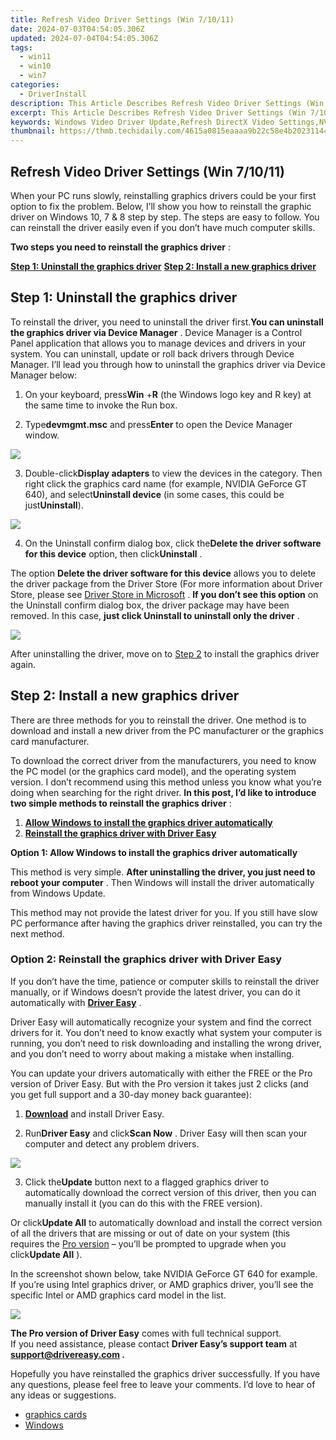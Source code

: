 ```yaml
---
title: Refresh Video Driver Settings (Win 7/10/11)
date: 2024-07-03T04:54:05.306Z
updated: 2024-07-04T04:54:05.306Z
tags:
  - win11
  - win10
  - win7
categories:
  - DriverInstall
description: This Article Describes Refresh Video Driver Settings (Win 7/10/11)
excerpt: This Article Describes Refresh Video Driver Settings (Win 7/10/11)
keywords: Windows Video Driver Update,Refresh DirectX Video Settings,NVIDIA Graphics Drivers (Win 7/10/11),Display Adapter Settings Refresh,Win 7/10/11 Screen Performance Tuning,GPU Configuration Guide for Windows,Optimize Visual Output on Win 10
thumbnail: https://thmb.techidaily.com/4615a0815eaaaa9b22c58e4b20231144a4af2f1f5af9f2c94189c8d2595dadf6.jpg
---
```


## Refresh Video Driver Settings (Win 7/10/11)

 When your PC runs slowly, reinstalling graphics drivers could be your first option to fix the problem. Below, I’ll show you how to reinstall the graphic driver on Windows 10, 7 & 8 step by step. The steps are easy to follow. You can reinstall the driver easily even if you don’t have much computer skills.

**Two steps you need to reinstall the graphics driver** :

[**Step 1: Uninstall the graphics driver**](#step1)
[**Step 2: Install a new graphics driver**](#step2)

## Step 1: Uninstall the graphics driver

 To reinstall the driver, you need to uninstall the driver first.**You can uninstall the graphics driver via Device Manager** . Device Manager is a Control Panel application that allows you to manage devices and drivers in your system. You can uninstall, update or roll back drivers through Device Manager. I’ll lead you through how to uninstall the graphics driver via Device Manager below:

 1) On your keyboard, press**Win** +**R** (the Windows logo key and R key) at the same time to invoke the Run box.

 2) Type**devmgmt.msc** and press**Enter** to open the Device Manager window.

![](https://images.drivereasy.com/wp-content/uploads/2018/04/img_5adda0472b0f4.png)

 3) Double-click**Display adapters** to view the devices in the category. Then right click the graphics card name (for example, NVIDIA GeForce GT 640), and select**Uninstall device** (in some cases, this could be just**Uninstall**).

![](https://images.drivereasy.com/wp-content/uploads/2018/04/img_5adda0ffeb43e.png)

 4) On the Uninstall confirm dialog box, click the**Delete the driver software for this device** option, then click**Uninstall** .

 The option **Delete the driver software for this device** allows you to delete the driver package from the Driver Store (For more information about Driver Store, please see [Driver Store in Microsoft](https://docs.microsoft.com/en-us/windows-hardware/drivers/install/driver-store) . **If you don’t see this option** on the Uninstall confirm dialog box, the driver package may have been removed. In this case, **just click Uninstall to uninstall only the driver** .

![](https://images.drivereasy.com/wp-content/uploads/2018/04/img_5adda1f2bb85c.png)

 After uninstalling the driver, move on to [Step 2](#step2) to install the graphics driver again.

## Step 2: Install a new graphics driver

 There are three methods for you to reinstall the driver. One method is to download and install a new driver from the PC manufacturer or the graphics card manufacturer.

 To download the correct driver from the manufacturers, you need to know the PC model (or the graphics card model), and the operating system version. I don’t recommend using this method unless you know what you’re doing when searching for the right driver. **In this post, I’d like to introduce two simple methods to reinstall the graphics driver** :

1. **[Allow Windows to install the graphics driver automatically](#windows)**
2. **[Reinstall the graphics driver with Driver Easy](#drivereasy)**

 **Option 1: Allow Windows to install the graphics driver automatically**

 This method is very simple. **After uninstalling the driver, you just need to reboot your computer** . Then Windows will install the driver automatically from Windows Update.

 This method may not provide the latest driver for you. If you still have slow PC performance after having the graphics driver reinstalled, you can try the next method.

### Option 2: Reinstall the graphics driver with Driver Easy

 If you don’t have the time, patience or computer skills to reinstall the driver manually, or if Windows doesn’t provide the latest driver, you can do it automatically with **[Driver Easy](https://tools.techidaily.com/drivereasy/download/)**  .

 Driver Easy will automatically recognize your system and find the correct drivers for it. You don’t need to know exactly what system your computer is running, you don’t need to risk downloading and installing the wrong driver, and you don’t need to worry about making a mistake when installing.

 You can update your drivers automatically with either the FREE or the Pro version of Driver Easy. But with the Pro version it takes just 2 clicks (and you get full support and a 30-day money back guarantee):

 1) **[Download](https://tools.techidaily.com/drivereasy/download/)**  and install Driver Easy.

 2) Run**Driver Easy** and click**Scan Now** . Driver Easy will then scan your computer and detect any problem drivers.

![](https://images.drivereasy.com/wp-content/uploads/2019/08/image-631.png)

 3) Click the**Update** button next to a flagged graphics driver to automatically download the correct version of this driver, then you can manually install it (you can do this with the FREE version).

 Or click**Update All** to automatically download and install the correct version of all the drivers that are missing or out of date on your system (this requires the [Pro version](https://tools.techidaily.com/drivereasy/download/) – you’ll be prompted to upgrade when you click**Update All** ).

 In the screenshot shown below, take NVIDIA GeForce GT 640 for example. If you’re using Intel graphics driver, or AMD graphics driver, you’ll see the specific Intel or AMD graphics card model in the list.

![](https://images.drivereasy.com/wp-content/uploads/2019/08/image-632.png)

**The Pro version of Driver Easy** comes with full technical support.  
 If you need assistance, please contact **Driver Easy’s support team** at **[support@drivereasy.com](mailto:support@drivereasy.com) .**

 Hopefully you have reinstalled the graphics driver successfully. If you have any questions, please feel free to leave your comments. I’d love to hear of any ideas or suggestions.

* [graphics cards](https://tools.techidaily.com/drivereasy/download/)
* [Windows](https://tools.techidaily.com/drivereasy/download/)

<ins class="adsbygoogle"
     style="display:block"
     data-ad-format="autorelaxed"
     data-ad-client="ca-pub-7571918770474297"
     data-ad-slot="1223367746"></ins>



<ins class="adsbygoogle"
     style="display:block"
     data-ad-client="ca-pub-7571918770474297"
     data-ad-slot="8358498916"
     data-ad-format="auto"
     data-full-width-responsive="true"></ins>


